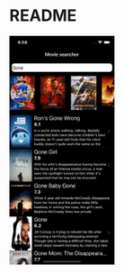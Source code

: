 # README

<div>
  <img src = "https://github.com/SergeyShcheglov/TestPanda/blob/main/MovieSearcher.gif" width = "187">
 </div>
